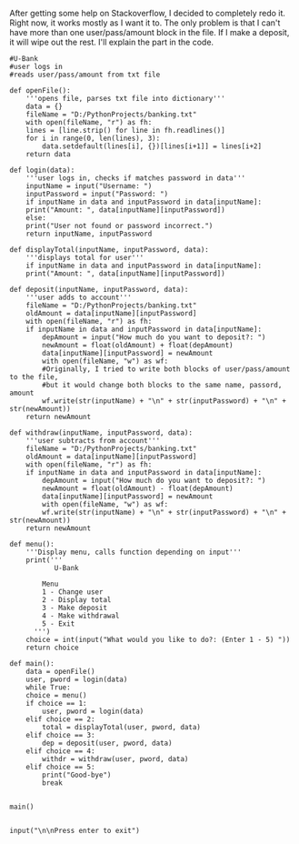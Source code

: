 After getting some help on Stackoverflow, I decided to completely redo it. Right now, it works mostly as I want it to. The only problem is that I can't have more than one user/pass/amount block in the file. If I make a deposit, it will wipe out the rest. I'll explain the part in the code.

	#U-Bank
	#user logs in
	#reads user/pass/amount from txt file

	def openFile():
	    '''opens file, parses txt file into dictionary'''
	    data = {}
	    fileName = "D:/PythonProjects/banking.txt"
	    with open(fileName, "r") as fh:
		lines = [line.strip() for line in fh.readlines()]
		for i in range(0, len(lines), 3):
		    data.setdefault(lines[i], {})[lines[i+1]] = lines[i+2]   
	    return data

	def login(data):
	    '''user logs in, checks if matches password in data'''
	    inputName = input("Username: ")
	    inputPassword = input("Password: ")
	    if inputName in data and inputPassword in data[inputName]:
		print("Amount: ", data[inputName][inputPassword])
	    else:
		print("User not found or password incorrect.")
	    return inputName, inputPassword

	def displayTotal(inputName, inputPassword, data):
	    '''displays total for user'''
	    if inputName in data and inputPassword in data[inputName]:
		print("Amount: ", data[inputName][inputPassword])

	def deposit(inputName, inputPassword, data):
	    '''user adds to account'''
	    fileName = "D:/PythonProjects/banking.txt"
	    oldAmount = data[inputName][inputPassword]
	    with open(fileName, "r") as fh:
		if inputName in data and inputPassword in data[inputName]:          
		    depAmount = input("How much do you want to deposit?: ")
		    newAmount = float(oldAmount) + float(depAmount)
		    data[inputName][inputPassword] = newAmount
		    with open(fileName, "w") as wf:
			#Originally, I tried to write both blocks of user/pass/amount to the file,
			#but it would change both blocks to the same name, passord, amount
			wf.write(str(inputName) + "\n" + str(inputPassword) + "\n" + str(newAmount))
	    return newAmount

	def withdraw(inputName, inputPassword, data):
	    '''user subtracts from account'''
	    fileName = "D:/PythonProjects/banking.txt"
	    oldAmount = data[inputName][inputPassword]
	    with open(fileName, "r") as fh:
		if inputName in data and inputPassword in data[inputName]:          
		    depAmount = input("How much do you want to deposit?: ")
		    newAmount = float(oldAmount) - float(depAmount)
		    data[inputName][inputPassword] = newAmount
		    with open(fileName, "w") as wf:
			wf.write(str(inputName) + "\n" + str(inputPassword) + "\n" + str(newAmount))
	    return newAmount

	def menu():
	    '''Display menu, calls function depending on input'''   
	    print('''
		       U-Bank
                
		    Menu
		    1 - Change user
		    2 - Display total
		    3 - Make deposit
		    4 - Make withdrawal
		    5 - Exit
		  ''')
	    choice = int(input("What would you like to do?: (Enter 1 - 5) "))
	    return choice

	def main():
	    data = openFile()
	    user, pword = login(data)
	    while True:
		choice = menu()
		if choice == 1:
		    user, pword = login(data)
		elif choice == 2:
		    total = displayTotal(user, pword, data)
		elif choice == 3:
		    dep = deposit(user, pword, data)
		elif choice == 4:
		    withdr = withdraw(user, pword, data)
		elif choice == 5:
		    print("Good-bye")
		    break


	main()  


	input("\n\nPress enter to exit")
